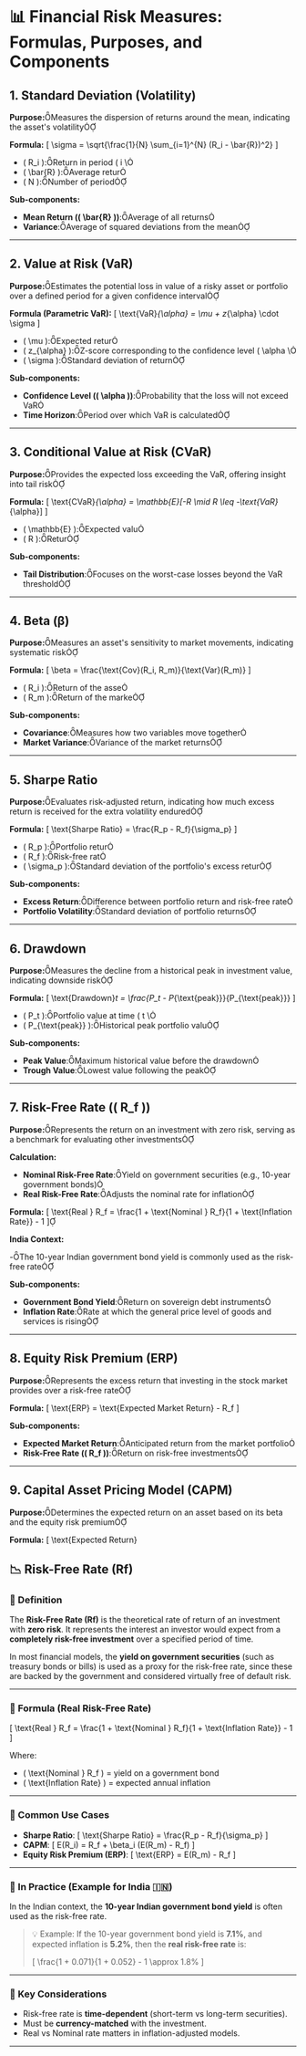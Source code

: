 # 📊 Financial Risk Measures: Formulas, Purposes, and Components
## 1. Standard Deviation (Volatility)

**Purpose:**Measures the dispersion of returns around the mean, indicating the asset's volatility

**Formula:**
\[
\sigma = \sqrt{\frac{1}{N} \sum_{i=1}^{N} (R_i - \bar{R})^2}
\]

- \( R_i \):Return in period \( i \
- \( \bar{R} \):Average retur
- \( N \):Number of period

**Sub-components:**

- **Mean Return (\( \bar{R} \))**:Average of all returns
- **Variance**:Average of squared deviations from the mean

---

## 2. Value at Risk (VaR)

**Purpose:**Estimates the potential loss in value of a risky asset or portfolio over a defined period for a given confidence interval

**Formula (Parametric VaR):**
\[
\text{VaR}_{\alpha} = \mu + z_{\alpha} \cdot \sigma
\]

- \( \mu \):Expected retur
- \( z_{\alpha} \):Z-score corresponding to the confidence level \( \alpha \
- \( \sigma \):Standard deviation of return

**Sub-components:**

- **Confidence Level (\( \alpha \))**:Probability that the loss will not exceed VaR
- **Time Horizon**:Period over which VaR is calculated

---

## 3. Conditional Value at Risk (CVaR)

**Purpose:**Provides the expected loss exceeding the VaR, offering insight into tail risk

**Formula:**
\[
\text{CVaR}_{\alpha} = \mathbb{E}[-R \mid R \leq -\text{VaR}_{\alpha}]
\]

- \( \mathbb{E} \):Expected valu
- \( R \):Retur

**Sub-components:**

- **Tail Distribution**:Focuses on the worst-case losses beyond the VaR threshold

---

## 4. Beta (β)

**Purpose:**Measures an asset's sensitivity to market movements, indicating systematic risk

**Formula:**
\[
\beta = \frac{\text{Cov}(R_i, R_m)}{\text{Var}(R_m)}
\]

- \( R_i \):Return of the asse
- \( R_m \):Return of the marke

**Sub-components:**

- **Covariance**:Measures how two variables move together
- **Market Variance**:Variance of the market returns

---

## 5. Sharpe Ratio

**Purpose:**Evaluates risk-adjusted return, indicating how much excess return is received for the extra volatility endured

**Formula:**
\[
\text{Sharpe Ratio} = \frac{R_p - R_f}{\sigma_p}
\]

- \( R_p \):Portfolio retur
- \( R_f \):Risk-free rat
- \( \sigma_p \):Standard deviation of the portfolio's excess retur

**Sub-components:**

- **Excess Return**:Difference between portfolio return and risk-free rate
- **Portfolio Volatility**:Standard deviation of portfolio returns

---

## 6. Drawdown

**Purpose:**Measures the decline from a historical peak in investment value, indicating downside risk

**Formula:**
\[
\text{Drawdown}_t = \frac{P_t - P_{\text{peak}}}{P_{\text{peak}}}
\]

- \( P_t \):Portfolio value at time \( t \
- \( P_{\text{peak}} \):Historical peak portfolio valu

**Sub-components:**

- **Peak Value**:Maximum historical value before the drawdown
- **Trough Value**:Lowest value following the peak

---

## 7. Risk-Free Rate (\( R_f \))

**Purpose:**Represents the return on an investment with zero risk, serving as a benchmark for evaluating other investments

**Calculation:**

- **Nominal Risk-Free Rate**:Yield on government securities (e.g., 10-year government bonds)
- **Real Risk-Free Rate**:Adjusts the nominal rate for inflation

**Formula:**
\[
\text{Real } R_f = \frac{1 + \text{Nominal } R_f}{1 + \text{Inflation Rate}} - 1
\]

**India Context:**

-The 10-year Indian government bond yield is commonly used as the risk-free rate

**Sub-components:**

- **Government Bond Yield**:Return on sovereign debt instruments
- **Inflation Rate**:Rate at which the general price level of goods and services is rising

---

## 8. Equity Risk Premium (ERP)

**Purpose:**Represents the excess return that investing in the stock market provides over a risk-free rate

**Formula:**
\[
\text{ERP} = \text{Expected Market Return} - R_f
\]

**Sub-components:**

- **Expected Market Return**:Anticipated return from the market portfolio
- **Risk-Free Rate (\( R_f \))**:Return on risk-free investments

---

## 9. Capital Asset Pricing Model (CAPM)

**Purpose:**Determines the expected return on an asset based on its beta and the equity risk premium

**Formula:**
\[
\text{Expected Return} 


## 📉 Risk-Free Rate (Rf)

### 🔹 Definition
The **Risk-Free Rate (Rf)** is the theoretical rate of return of an investment with **zero risk**. It represents the interest an investor would expect from a **completely risk-free investment** over a specified period of time.

In most financial models, the **yield on government securities** (such as treasury bonds or bills) is used as a proxy for the risk-free rate, since these are backed by the government and considered virtually free of default risk.

---

### 🔹 Formula (Real Risk-Free Rate)

\[
\text{Real } R_f = \frac{1 + \text{Nominal } R_f}{1 + \text{Inflation Rate}} - 1
\]

Where:
- \( \text{Nominal } R_f \) = yield on a government bond
- \( \text{Inflation Rate} \) = expected annual inflation

---

### 🔹 Common Use Cases
- **Sharpe Ratio**:
  \[
  \text{Sharpe Ratio} = \frac{R_p - R_f}{\sigma_p}
  \]
- **CAPM**:
  \[
  E(R_i) = R_f + \beta_i (E(R_m) - R_f)
  \]
- **Equity Risk Premium (ERP)**:
  \[
  \text{ERP} = E(R_m) - R_f
  \]

---

### 🔹 In Practice (Example for India 🇮🇳)
In the Indian context, the **10-year Indian government bond yield** is often used as the risk-free rate.

> 💡 Example: If the 10-year government bond yield is **7.1%**, and expected inflation is **5.2%**, then the **real risk-free rate** is:
>
> \[
> \frac{1 + 0.071}{1 + 0.052} - 1 \approx 1.8\%
> \]

---

### 🔹 Key Considerations
- Risk-free rate is **time-dependent** (short-term vs long-term securities).
- Must be **currency-matched** with the investment.
- Real vs Nominal rate matters in inflation-adjusted models.

---
